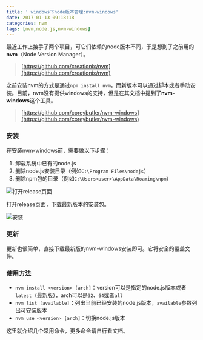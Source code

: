 ```yaml
---
title: ' windows下node版本管理:nvm-windows'
date: 2017-01-13 09:18:18
categories: nvm
tags: [nvm,node.js,nvm-windows]
---
```

最近工作上接手了两个项目，可它们依赖的node版本不同，于是想到了之前用的**nvm**（Node Version Manager）。

> [https://github.com/creationix/nvm](https://github.com/creationix/nvm)

之前安装nvm的方式是通过`npm install nvm`，而新版本可以通过脚本或者手动安装。目前，nvm没有提供windows的支持，但是在其文档中提到了**nvm-windows**这个工具。

> [https://github.com/coreybutler/nvm-windows](https://github.com/coreybutler/nvm-windows)

### 安装

在安装nvm-windows前，需要做以下步骤：

1. 卸载系统中已有的node.js
2. 删除node.js安装目录（例如`C:\Program Files\nodejs`）
3. 删除npm包的目录（例如`C:\Users<user>\AppData\Roaming\npm`）

![打开release页面](release.png)

打开release页面，下载最新版本的安装包。

![安装](install.png)

### 更新

更新也很简单，直接下载最新版的nvm-windows安装即可。它将安全的覆盖文件。

### 使用方法

* `nvm install <version> [arch]`：version可以是指定的node.js版本或者`latest`（最新版），arch可以是`32`、`64`或者`all`
* `nvm list [available]`：列出当前已经安装的node.js版本，`available`参数列出可安装版本
* `nvm use <version> [arch]`：切换node.js版本

这里就介绍几个常用命令，更多命令请自行看文档。
